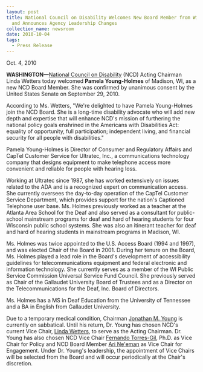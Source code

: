 ```yaml
---
layout: post
title: National Council on Disability Welcomes New Board Member from Wisconsin
  and Announces Agency Leadership Changes
collection_name: newsroom
date: 2010-10-04
tags:
  - Press Release
---
```


Oct. 4, 2010

**WASHINGTON—**[National Council on Disability](https://ncd.gov/) (NCD) Acting Chairman Linda Wetters today welcomed **Pamela Young-Holmes** of Madison, WI, as a new NCD Board Member. She was confirmed by unanimous consent by the United States Senate on September 29, 2010.

According to Ms. Wetters, "We're delighted to have Pamela Young-Holmes join the NCD Board. She is a long-time disability advocate who will add new depth and expertise that will enhance NCD's mission of furthering the national policy goals enshrined in the Americans with Disabilities Act: equality of opportunity, full participation; independent living, and financial security for all people with disabilities."

Pamela Young-Holmes is Director of Consumer and Regulatory Affairs and CapTel Customer Service for Ultratec, Inc., a communications technology company that designs equipment to make telephone access more convenient and reliable for people with hearing loss.

Working at Ultratec since 1987, she has worked extensively on issues related to the ADA and is a recognized expert on communication access. She currently oversees the day-to-day operation of the CapTel Customer Service Department, which provides support for the nation's Captioned Telephone user base. Ms. Holmes previously worked as a teacher at the Atlanta Area School for the Deaf and also served as a consultant for public-school mainstream programs for deaf and hard of hearing students for four Wisconsin public school systems. She was also an itinerant teacher for deaf and hard of hearing students in mainstream programs in Madison, WI.

Ms. Holmes was twice appointed to the U.S. Access Board (1994 and 1997), and was elected Chair of the Board in 2001. During her tenure on the Board, Ms. Holmes played a lead role in the Board's development of accessibility guidelines for telecommunications equipment and federal electronic and information technology. She currently serves as a member of the WI Public Service Commission Universal Service Fund Council. She previously served as Chair of the Gallaudet University Board of Trustees and as a Director on the Telecommunications for the Deaf, Inc. Board of Directors.

Ms. Holmes has a MS in Deaf Education from the University of Tennessee and a BA in English from Gallaudet University.

Due to a temporary medical condition, Chairman [Jonathan M. Young](https://ncd.gov/newsroom/members/ncdbios.htm#Young "/newsroom/members/ncdbios.htm#Young") is currently on sabbatical. Until his return, Dr. Young has chosen NCD's current Vice Chair, [Linda Wetters](https://ncd.gov/newsroom/members/ncdbios.htm#Wetters "/newsroom/members/ncdbios.htm#Wetters"), to serve as the Acting Chairman. Dr. Young has also chosen NCD Vice Chair [Fernando Torres-Gil](https://ncd.gov/newsroom/members/ncdbios.htm#Torres-Gil "/newsroom/members/ncdbios.htm#Torres-Gil"), Ph.D. as Vice Chair for Policy and NCD Board Member [Ari Ne'eman](https://ncd.gov/newsroom/members/ncdbios.htm#Neeman "/newsroom/members/ncdbios.htm#Neeman") as Vice Chair for Engagement. Under Dr. Young's leadership, the appointment of Vice Chairs will be selected from the Board and will occur periodically at the Chair's discretion.

